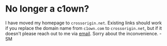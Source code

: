 # No longer a c1own?

I have moved my homepage to `crossorigin.net`. Existing links should work if you replace the domain name from `c1own.com` to `crossorigin.net`, but if it doesn't please reach out to me via [email](https://crossorigin.net/my-email/). Sorry about the inconvenience. -SM
